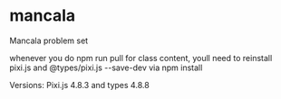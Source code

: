 # mancala
Mancala problem set

whenever you do npm run pull for class content, youll need to reinstall pixi.js and @types/pixi.js --save-dev via npm install

Versions: Pixi.js 4.8.3 and types 4.8.8